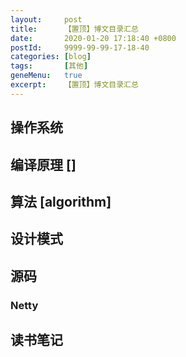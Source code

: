 ```yaml
---
layout:     post
title:      【置顶】博文目录汇总
date:       2020-01-20 17:18:40 +0800
postId:     9999-99-99-17-18-40
categories: [blog]
tags:       [其他]
geneMenu:   true
excerpt:    【置顶】博文目录汇总
---
```


## 操作系统

## 编译原理 []

## 算法 [algorithm]

## 设计模式

## 源码

### Netty

## 读书笔记

